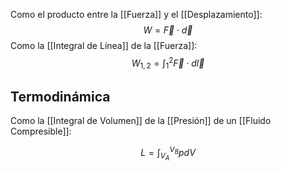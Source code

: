 

Como el producto entre la [[Fuerza]] y el [[Desplazamiento]]:
$$
	W = \vec{F}\cdot \vec{d}
$$
Como la [[Integral de Línea]] de la [[Fuerza]]:
$$
	W_{1,2} = \int_{1}^{2} {\vec{F}} \cdot d\vec{l}
$$

## Termodinámica

Como la [[Integral de Volumen]] de la [[Presión]] de un [[Fluido Compresible]]:

$$
	L = \int_{V_A}^{V_B} {p} dV
$$
